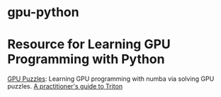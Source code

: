 # gpu-python



# Resource for Learning GPU Programming with Python
[GPU Puzzles](https://github.com/srush/GPU-Puzzles): Learning GPU programming with numba via solving GPU puzzles.
[A practitioner's guide to Triton](https://github.com/gpu-mode/lectures/blob/main/lecture_014/A_Practitioners_Guide_to_Triton.ipynb)